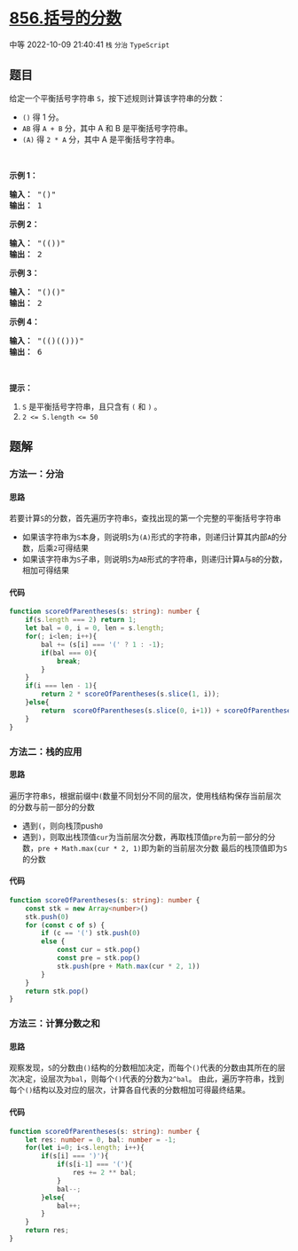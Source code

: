 # [856.括号的分数](https://leetcode.cn/problems/score-of-parentheses)
<span class="diff diff-medium">中等</span>
2022-10-09 21:40:41 `栈` `分治` `TypeScript`
## 题目
<p>给定一个平衡括号字符串&nbsp;<code>S</code>，按下述规则计算该字符串的分数：</p>

<ul>
  <li><code>()</code> 得 1 分。</li>
  <li><code>AB</code> 得&nbsp;<code>A + B</code>&nbsp;分，其中 A 和 B 是平衡括号字符串。</li>
  <li><code>(A)</code> 得&nbsp;<code>2 * A</code>&nbsp;分，其中 A 是平衡括号字符串。</li>
</ul>

<p>&nbsp;</p>

<p><strong>示例 1：</strong></p>

<pre><strong>输入： </strong>&quot;()&quot;
<strong>输出： </strong>1
</pre>

<p><strong>示例 2：</strong></p>

<pre><strong>输入： </strong>&quot;(())&quot;
<strong>输出： </strong>2
</pre>

<p><strong>示例&nbsp;3：</strong></p>

<pre><strong>输入： </strong>&quot;()()&quot;
<strong>输出： </strong>2
</pre>

<p><strong>示例&nbsp;4：</strong></p>

<pre><strong>输入： </strong>&quot;(()(()))&quot;
<strong>输出： </strong>6
</pre>

<p>&nbsp;</p>

<p><strong>提示：</strong></p>

<ol>
  <li><code>S</code>&nbsp;是平衡括号字符串，且只含有&nbsp;<code>(</code>&nbsp;和&nbsp;<code>)</code>&nbsp;。</li>
  <li><code>2 &lt;= S.length &lt;= 50</code></li>
</ol>


## 题解
### 方法一：分治
#### 思路
若要计算`S`的分数，首先遍历字符串`S`，查找出现的第一个完整的平衡括号字符串
- 如果该字符串为`S`本身，则说明`S`为`(A)`形式的字符串，则递归计算其内部`A`的分数，后乘`2`可得结果
- 如果该字符串为`S`子串，则说明`S`为`AB`形式的字符串，则递归计算`A`与`B`的分数，相加可得结果

#### 代码
```typescript
function scoreOfParentheses(s: string): number {
    if(s.length === 2) return 1;
    let bal = 0, i = 0, len = s.length;
    for(; i<len; i++){
        bal += (s[i] === '(' ? 1 : -1);
        if(bal === 0){
            break;
        }
    }
    if(i === len - 1){
        return 2 * scoreOfParentheses(s.slice(1, i));
    }else{
        return  scoreOfParentheses(s.slice(0, i+1)) + scoreOfParentheses(s.slice(i+1));
    }
}
```

### 方法二：栈的应用

#### 思路
遍历字符串`S`，根据前缀中`(`数量不同划分不同的层次，使用栈结构保存当前层次的分数与前一部分的分数
- 遇到`(`，则向栈顶push`0`
- 遇到`)`，则取出栈顶值`cur`为当前层次分数，再取栈顶值`pre`为前一部分的分数，`pre + Math.max(cur * 2, 1)`即为新的当前层次分数
最后的栈顶值即为`S`的分数

#### 代码

```typescript
function scoreOfParentheses(s: string): number {
    const stk = new Array<number>()
    stk.push(0)
    for (const c of s) {
        if (c == '(') stk.push(0)
        else {
            const cur = stk.pop()
            const pre = stk.pop()
            stk.push(pre + Math.max(cur * 2, 1))
        }
    }
    return stk.pop()
}
```

### 方法三：计算分数之和

#### 思路
观察发现，`S`的分数由`()`结构的分数相加决定，而每个`()`代表的分数由其所在的层次决定，设层次为`bal`，则每个`()`代表的分数为`2^bal`。
由此，遍历字符串，找到每个`()`结构以及对应的层次，计算各自代表的分数相加可得最终结果。

#### 代码
```typescript
function scoreOfParentheses(s: string): number {
    let res: number = 0, bal: number = -1;
    for(let i=0; i<s.length; i++){
        if(s[i] === ')'){
            if(s[i-1] === '('){
                res += 2 ** bal;
            }
            bal--;
        }else{
            bal++;
        }
    }
    return res;
}
```

